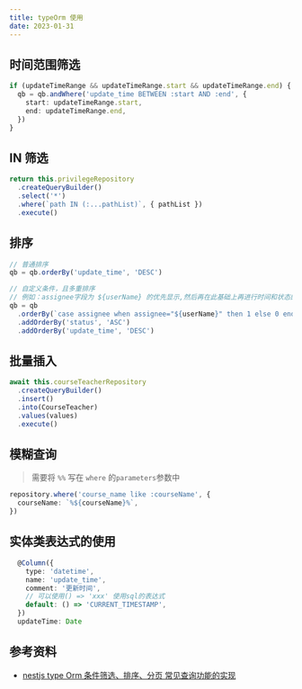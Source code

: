 ```yaml
---
title: typeOrm 使用
date: 2023-01-31
---
```


## 时间范围筛选

```ts
if (updateTimeRange && updateTimeRange.start && updateTimeRange.end) {
  qb = qb.andWhere('update_time BETWEEN :start AND :end', {
    start: updateTimeRange.start,
    end: updateTimeRange.end,
  })
}
```

## IN 筛选

```ts
return this.privilegeRepository
  .createQueryBuilder()
  .select('*')
  .where(`path IN (:...pathList)`, { pathList })
  .execute()
```

## 排序

```ts
// 普通排序
qb = qb.orderBy('update_time', 'DESC')

// 自定义条件，且多重排序
// 例如：assignee字段为 ${userName} 的优先显示,然后再在此基础上再进行时间和状态的排序
qb = qb
  .orderBy(`case assignee when assignee="${userName}" then 1 else 0 end`)
  .addOrderBy('status', 'ASC')
  .addOrderBy('update_time', 'DESC')
```

## 批量插入

```ts
await this.courseTeacherRepository
  .createQueryBuilder()
  .insert()
  .into(CourseTeacher)
  .values(values)
  .execute()
```

## 模糊查询

> 需要将 `%%` 写在 `where` 的`parameters`参数中

```ts
repository.where('course_name like :courseName', {
  courseName: `%${courseName}%`,
})
```

## 实体类表达式的使用

```ts
  @Column({
    type: 'datetime',
    name: 'update_time',
    comment: '更新时间',
    // 可以使用() => 'xxx' 使用sql的表达式
    default: () => 'CURRENT_TIMESTAMP',
  })
  updateTime: Date
```

## 参考资料

- [nestjs type Orm 条件筛选、排序、分页 常见查询功能的实现](https://blog.csdn.net/landiyaaa/article/details/104730677)
